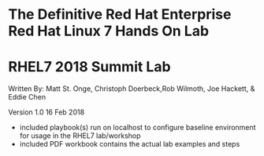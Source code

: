 # The Definitive Red Hat Enterprise Red Hat Linux 7 Hands On Lab
#
# RHEL7 2018 Summit Lab
Written By: Matt St. Onge, Christoph Doerbeck,Rob Wilmoth, Joe Hackett, & Eddie Chen


Version 1.0 16 Feb 2018 
* included playbook(s) run on localhost to configure baseline environment for usage in the RHEL7 lab/workshop
* included PDF workbook contains the actual lab examples and steps
